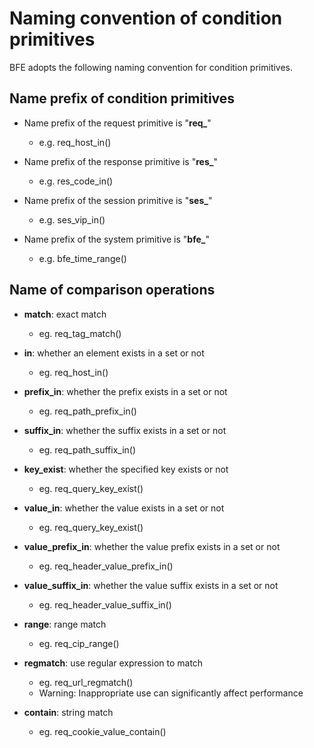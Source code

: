 # Naming convention of condition primitives

BFE adopts the following naming convention for condition primitives.

## Name prefix of condition primitives

- Name prefix of the request primitive is "**req_**"
    - e.g. req_host_in()

- Name prefix of the response primitive is "**res_**"
    - e.g. res_code_in()

- Name prefix of the session primitive is "**ses_**"
    - e.g. ses_vip_in()

- Name prefix of the system primitive is "**bfe_**"
    - e.g. bfe_time_range()

## Name of comparison operations

- **match**: exact match
    - eg. req_tag_match()

- **in**: whether an element exists in a set or not
    - eg. req_host_in()

- **prefix_in**: whether the prefix exists in a set or not
    - eg. req_path_prefix_in()

- **suffix_in**: whether the suffix exists in a set or not
    - eg. req_path_suffix_in()

- **key_exist**: whether the specified key exists or not
    - eg. req_query_key_exist()

- **value_in**: whether the value exists in a set or not
    - eg. req_query_key_exist()

- **value_prefix_in**: whether the value prefix exists in a set or not
    - eg. req_header_value_prefix_in()

- **value_suffix_in**: whether the value suffix exists in a set or not
    - eg. req_header_value_suffix_in()

- **range**: range match
    - eg. req_cip_range()

- **regmatch**: use regular expression to match
    - eg. req_url_regmatch()
    - Warning:  Inappropriate use can significantly affect performance

- **contain**: string match
    - eg. req_cookie_value_contain()

